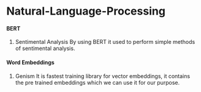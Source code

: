 # Natural-Language-Processing

#### BERT

1. Sentimental Analysis
By using BERT it used to perform simple methods of sentimental analysis.

#### Word Embeddings

1. Genism
It is fastest training library for vector embeddings, it contains the pre trained embeddings which we can use it for our purpose.